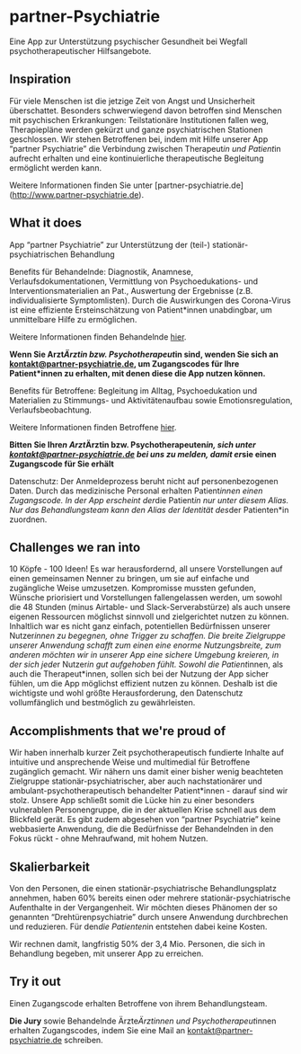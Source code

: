 # partner-Psychiatrie
Eine App zur Unterstützung psychischer Gesundheit bei Wegfall psychotherapeutischer Hilfsangebote.

## Inspiration
Für viele Menschen ist die jetzige Zeit von Angst und Unsicherheit überschattet. Besonders schwerwiegend davon betroffen sind Menschen mit psychischen Erkrankungen:
Teilstationäre Institutionen fallen weg, Therapiepläne werden gekürzt und ganze psychiatrischen Stationen geschlossen.
Wir stehen Betroffenen bei, indem mit Hilfe unserer App “partner Psychiatrie” die Verbindung zwischen Therapeut*in und Patient*in aufrecht erhalten und eine kontinuierliche therapeutische Begleitung ermöglicht werden kann.

Weitere Informationen finden Sie unter [partner-psychiatrie.de] (http://www.partner-psychiatrie.de).

## What it does
App “partner Psychiatrie” zur Unterstützung der (teil-) stationär-psychiatrischen Behandlung

Benefits für Behandelnde: Diagnostik, Anamnese, Verlaufsdokumentationen, Vermittlung von Psychoedukations- und Interventionsmaterialien an Pat., Auswertung der Ergebnisse (z.B. individualisierte Symptomlisten). Durch die Auswirkungen des Corona-Virus ist eine effiziente Ersteinschätzung von Patient*innen unabdingbar, um unmittelbare Hilfe zu ermöglichen.

Weitere Informationen finden Behandelnde [hier](https://www.partner-psychiatrie.de/informationen-f%C3%BCr-kliniken).

**Wenn Sie Arzt*Ärztin bzw. Psychotherapeut*in sind, wenden Sie sich an kontakt@partner-psychiatrie.de, um Zugangscodes für Ihre Patient*innen zu erhalten, mit denen diese die App nutzen können.**

Benefits für Betroffene: Begleitung im Alltag, Psychoedukation und Materialien zu Stimmungs- und Aktivitätenaufbau sowie Emotionsregulation, Verlaufsbeobachtung.

Weitere Informationen finden Betroffene [hier](https://www.partner-psychiatrie.de/informationen-f%C3%BCr-patienten).

**Bitten Sie Ihre*n Arzt*Ärztin bzw. Psychotherapeuten*in, sich unter kontakt@partner-psychiatrie.de bei uns zu melden, damit er*sie einen Zugangscode für Sie erhält**

Datenschutz: Der Anmeldeprozess beruht nicht auf personenbezogenen Daten. Durch das medizinische Personal erhalten Patient*innen einen Zugangscode. In der App erscheint der*die Patient*in nur unter diesem Alias. Nur das Behandlungsteam kann den Alias der Identität des*der Patienten*in zuordnen. 

## Challenges we ran into
10 Köpfe - 100 Ideen! Es war herausfordernd, all unsere Vorstellungen auf einen gemeinsamen Nenner zu bringen, um sie auf einfache und zugängliche Weise umzusetzen. Kompromisse mussten gefunden, Wünsche priorisiert und Vorstellungen fallengelassen werden, um sowohl die 48 Stunden (minus Airtable- und Slack-Serverabstürze) als auch unsere eigenen Ressourcen möglichst sinnvoll und zielgerichtet nutzen zu können. 
Inhaltlich war es nicht ganz einfach, potentiellen Bedürfnissen unserer Nutzer*innen zu begegnen, ohne Trigger zu schaffen. Die breite Zielgruppe unserer Anwendung schafft zum einen eine enorme Nutzungsbreite, zum anderen möchten wir in unserer App eine sichere Umgebung kreieren, in der sich jede*r Nutzer*in gut aufgehoben fühlt. Sowohl die Patient*innen, als auch die Therapeut*innen, sollen sich bei der Nutzung der App sicher fühlen, um die App möglichst effizient nutzen zu können. Deshalb ist die wichtigste und wohl größte Herausforderung, den Datenschutz vollumfänglich und bestmöglich zu gewährleisten.

## Accomplishments that we're proud of
Wir haben innerhalb kurzer Zeit psychotherapeutisch fundierte Inhalte auf intuitive und ansprechende Weise und multimedial für Betroffene zugänglich gemacht. Wir nähern uns damit einer bisher wenig beachteten Zielgruppe stationär-psychiatrischer, aber auch nachstationärer und ambulant-psychotherapeutisch behandelter Patient*innen - darauf sind wir stolz. Unsere App schließt somit die Lücke hin zu einer besonders vulnerablen Personengruppe, die in der aktuellen Krise schnell aus dem Blickfeld gerät. Es gibt zudem abgesehen von “partner Psychiatrie” keine webbasierte Anwendung, die die Bedürfnisse der Behandelnden in den Fokus rückt - ohne Mehraufwand, mit hohem Nutzen.

## Skalierbarkeit
Von den Personen, die einen stationär-psychiatrische Behandlungsplatz annehmen, haben 60% bereits einen oder mehrere stationär-psychiatrische Aufenthalte in der Vergangenheit. Wir möchten dieses Phänomen der so genannten “Drehtürenpsychiatrie” durch unsere Anwendung durchbrechen und reduzieren. Für den*die Patienten*in entstehen dabei keine Kosten. 

Wir rechnen damit, langfristig 50% der 3,4 Mio. Personen, die sich in Behandlung begeben, mit unserer App zu erreichen.


## Try it out
Einen Zugangscode erhalten Betroffene von ihrem Behandlungsteam.

**Die Jury** sowie Behandelnde Ärzte*Ärztinnen und Psychotherapeut*innen erhalten Zugangscodes, indem Sie eine Mail an kontakt@partner-psychiatrie.de schreiben.
